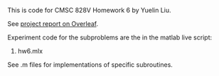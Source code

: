 This is code for CMSC 828V Homework 6 by Yuelin Liu.

See [project report on Overleaf](https://www.overleaf.com/read/qjkdmvmjktqp).

Experiment code for the subproblems are the in the matlab live script:
1. hw6.mlx

See .m files for implementations of specific subroutines.